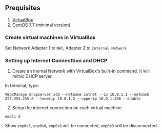 ## Prequisites
1. [VirtualBox](virtualbox.org/wiki/Downloads)
2. [CentOS 7.7](http://repo1.dal.innoscale.net/centos/7.7.1908/isos/x86_64/) (minimal version)

### Create virtual machines in VirtualBox
Set Network Adapter 1 to `NAT`, Adapter 2 to `Internal Network`

### Setting up Internet Connecttion and DHCP
1. Create an Inernal Network with VirtualBox's built-in command. It will mimic DHCP server.

In terminal, type:
```
VBoxManage dhcpserver add --netname intnet --ip 10.0.1.1 --netmask 255.255.255.0 --lowerip 10.0.1.2 --upperip 10.0.1.200 --enable
```

2. Setup the internet connection on each virtual machine

```nmcli d```

Show `enp0s3`, `enp0s8`, `enp0s8` will be connected, `enp0s3` will be disconnected.



